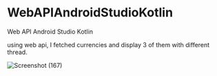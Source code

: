 # WebAPIAndroidStudioKotlin
Web API Android Studio Kotlin

using web api, I fetched currencies and display 3 of them with different thread.

![Screenshot (167)](https://user-images.githubusercontent.com/81256755/205137471-56247141-9c5d-4929-bfb3-ef8af425cde2.png)
